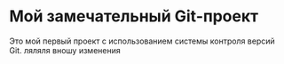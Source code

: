  # Мой замечательный Git-проект

   Это мой первый проект с использованием системы контроля версий Git.
   ляляля вношу изменения
